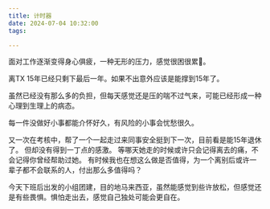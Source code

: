 ```yaml
---
title: 计时器 
date: 2024-07-04 10:32:00
tags: 

---
```


面对工作逐渐变得身心俱疲，一种无形的压力，感觉很困很累🥱。

离TX 15年已经只剩下最后一年。如果不出意外应该是能撑到15年了。

虽然已经没有那么多的负担，但每天感觉还是压的喘不过气来，可能已经形成一种心理到生理上的病态。

每一件没做好小事都能介怀好久，有风险的小事会忧愁很久。


又一次在考核中，帮了一个一起走过来同事安全挺到下一次，目前看是能15年退休了。
但却没有得到一丁点的感激。 等哪天她走的时候或许只会记得离去的痛，不会记得你曾经帮助过她。
有时候我也在想这么做是否值得，为一个离别后或许一辈子都不会联系的人，付出那么多值得吗？


今天下班后出发的小组团建，目的地马来西亚，虽然能感觉到些许放松，但感觉还是有些畏惧。惧怕走出去，感觉自己独处可能会更自在。

